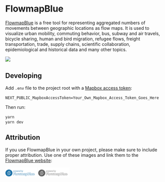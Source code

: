 # FlowmapBlue



[FlowmapBlue](http://flowmap.blue/) is a free tool for representing aggregated numbers of movements between geographic locations as flow maps. It is used to visualize urban mobility, commuting behavior, bus, subway and air travels, bicycle sharing, human and bird migration, refugee flows, freight transportation, trade, supply chains, scientific collaboration, epidemiological and historical data and many other topics.


<a href=https://flowmap.blue/><img src=https://user-images.githubusercontent.com/351828/144013336-53bad978-74d1-4d39-be94-a0bd7a4f4f90.jpg width=400>
</a>



## Developing

Add `.env` file to the project root with a [Mapbox access token](https://www.mapbox.com/help/define-access-token/):

    NEXT_PUBLIC_MapboxAccessToken=Your_Own_Mapbox_Access_Token_Goes_Here

Then run:

    yarn 
    yarn dev


## Attribution
If you use FlowmapBlue in your own project, please make sure to include proper attribution. Use one of these images and link them to the [FlowmapBlue website](https://flowmap.blue/):

<img src="./public/images/powered-by-FlowmapBlue-flat.svg" width="100">

<img src="./public/images/powered-by-FlowmapBlue-mono-flat.svg" width="100">
